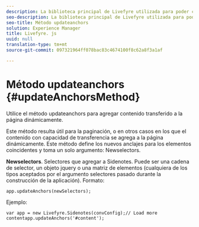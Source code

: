 ```yaml
---
description: La biblioteca principal de Livefyre utilizada para poder completar Livefyre en su sitio.
seo-description: La biblioteca principal de Livefyre utilizada para poder completar Livefyre en su sitio.
seo-title: Método updateanchors
solution: Experience Manager
title: Livefyre. js
uuid: null
translation-type: tm+mt
source-git-commit: 097321964ff078bac83c4674100f8c62a8f3a1af

---
```



# Método updateanchors {#updateAnchorsMethod}

Utilice el método updateanchors para agregar contenido transferido a la página dinámicamente.

Este método resulta útil para la paginación, o en otros casos en los que el contenido con capacidad de transferencia se agrega a la página dinámicamente. Este método define los nuevos anclajes para los elementos coincidentes y toma un solo argumento: Newselectors.

**Newselectors**. Selectores que agregar a Sidenotes. Puede ser una cadena de selector, un objeto jquery o una matriz de elementos (cualquiera de los tipos aceptados por el argumento selectores pasado durante la construcción de la aplicación).
Formato:

```
app.updateAnchors(newSelectors);
```

Ejemplo:

```
var app = new Livefyre.Sidenotes(convConfig);// Load more contentapp.updateAnchors('#content');
```
